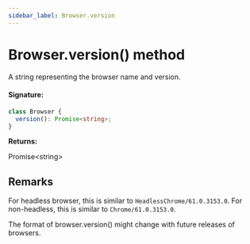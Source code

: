 ```yaml
---
sidebar_label: Browser.version
---
```


# Browser.version() method

A string representing the browser name and version.

#### Signature:

```typescript
class Browser {
  version(): Promise<string>;
}
```

**Returns:**

Promise&lt;string&gt;

## Remarks

For headless browser, this is similar to `HeadlessChrome/61.0.3153.0`. For non-headless, this is similar to `Chrome/61.0.3153.0`.

The format of browser.version() might change with future releases of browsers.
